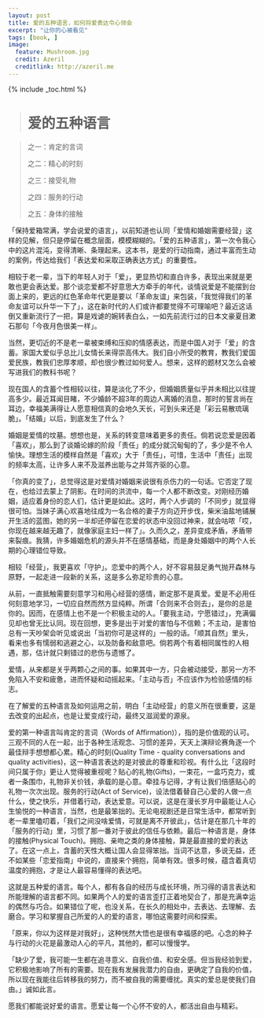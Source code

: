 ```yaml
---
layout: post
title: 爱的五种语言，如何将爱表达令心领会
excerpt: "让你的心被看见"
tags: [book, ]
image:
  feature: Mushroom.jpg
  credit: Azeril
  creditlink: http://azeril.me
---
```


{% include _toc.html %}

> # 爱的五种语言

> 之一：肯定的言词
> 
> 之二：精心的时刻
> 
> 之三：接受礼物
> 
> 之四：服务的行动
> 
> 之五：身体的接触

「保持爱箱常满，学会说爱的语言」，以前知道也认同「爱情和婚姻需要经营」这样的见解，但只是停留在概念层面，模模糊糊的。「爱的五种语言」，第一次令我心中的这片混沌，变得清晰、条理起来。这本书，是爱的行动指南，通过丰富而生动的案例，传达给我们「表达爱和采取正确表达方式」的重要性。

相较于老一辈，当下的年轻人对于「爱」，更显热切和直白许多，表现出来就是更敢也更会表达爱。那个谈恋爱都不好意思大方牵手的年代，谈情说爱是不能摆到台面上来的，更远的红色革命年代更是要以「革命友谊」来包装，「我觉得我们的革命友谊可以升华一下了」，这在新时代的人们或许都要觉得不可理喻吧？最近这话倒又重新流行了一把，算是戏谑的婉转表白么，一如先前流行过的日本文豪夏目漱石那句「今夜月色很美一样」。

当然，更切近的不是老一辈被束缚和压抑的情感表达，而是中国人对于「爱」的含蓄。家国大爱似乎总比儿女情长来得崇高伟大。我们自小所受的教育，教我们爱国爱民族，教我们忠厚孝顺，却也很少教过如何爱人。想来，这样的题材又怎么会被写进我们的教科书呢？

现在国人的含蓄个性相较以往，算是淡化了不少，但婚姻质量似乎并未相比以往提高多少。最近耳闻目睹，不少婚龄不超3年的周边人离婚的消息，那时的誓言尚在耳边，幸福美满得让人愿意相信真的会地久天长，可到头来还是「彩云易散琉璃脆」。「结婚」以后，到底发生了什么？

婚姻是爱情的坟墓。想想也是，关系的转变意味着更多的责任。倘若说恋爱是因着「喜欢」，那么到了谈婚论嫁的阶段「责任」的成分就沉甸甸的了，多少是不令人愉快。理想生活的模样自然是「喜欢」大于「责任」，可惜，生活中「责任」出现的频率太高，让许多人来不及滋养出能与之并驾齐驱的心意。

「你真的变了」，总觉得这是对爱情对婚姻来说很有杀伤力的一句话。它否定了现在，也给过去蒙上了阴影。在时间的洪流中，每一个人都不断改变。对刚经历婚姻，适应着身份的恋人们，估计更是如此。这时，两个人步调的「不同步」就显得很可怕。当妹子满心欢喜地往成为一名合格的妻子方向迈开步伐，柴米油盐地铺展开生活的蓝图，她的另一半却还停留在恋爱的状态中没回过神来，就会咕哝「哎，你现在越来越无趣了，就像家庭主妇一样了」。久而久之，差异变成矛盾，矛盾带来裂痕。我猜，许多婚姻危机的源头并不在感情基础，而是身处婚姻中的两个人长期的心理错位导致。

相较「经营」，我更喜欢「守护」。恋爱中的两个人，好不容易鼓足勇气抛开森林与原野，一起走进一段新的关系，这是多么弥足珍贵的心意。

从前，一直抵触需要刻意学习和用心经营的感情，断定那不是真爱。爱是不必用任何刻意地学习，一切应自然而然方显纯粹。所谓「合则来不合则去」，是你的总是你的。因而，在感情上也不是一个积极主动的人。「要我主动，宁愿错过」，充满偏见却也曾无比认同。现在回想，更多是出于对爱的害怕与不信赖；不主动，是害怕总有一天吵架会听见或说出「当初你可是这样的」一般的话。「顺其自然」里头，看来也多有懦弱和逃避之心，以及防备和敌意吧。倘若两个有着相同属性的人相遇，那，估计就只剩错过的悲伤与遗憾了。

爱情，从来都是关乎两颗心之间的事。如果其中一方，只会被动接受，那另一方不免陷入不安和疲惫，进而怀疑和动摇起来。「主动与否」不应该作为检验感情的标志。

在了解爱的五种语言及如何运用之前，明白「主动经营」的意义所在很重要，这是去改变的出起点，也是让爱变成行动，最终又滋润爱的源泉。

爱的第一种语言叫肯定的言词（Words of Affirmation)），指的是价值观的认可。三观不同的人在一起，出于各种生活观念、习惯的差异，天天上演辩论赛角逐一个最佳辩手想想都心累。精心的时刻(Quality Time - quality conversations and quality activities)，这一种语言表达的是对彼此的尊重和珍视。有什么比「这段时间只属于你」更让人觉得被重视呢？贴心的礼物(Gifts)，一束花，一盒巧克力，或者一条围巾，礼物非关价钱，承载的是心意。牵挂与记得，才有让我们倍感贴心的礼物一次次出现。服务的行动(Act of Service)，设法借着替自己心爱的人做一点什么，使之快乐，并借着行动，表达爱意。可以说，这是在漫长岁月中最能让人心生愉悦的一种语言，当然，也是最笨拙的。无论电视剧还是日常生活中，都常听到老一辈里嗑叨着，「我们之间没啥爱情，可就是离不开彼此」，估计是在那几十年的「服务的行动」里，习惯了那一番对于彼此的信任与依赖。最后一种语言是，身体的接触(Physical Touch)。拥抱、亲吻之类的身体接触，算是最直接的爱的表达了。在这一点上，含蓄的天性大概让国人会显得笨拙。当词不达意，多说无益，还不如某些「恋爱指南」中说的，直接来个拥抱，简单有效。很多时候，蕴含着真切温度的拥抱，才是让人最容易懂得的表达吧。

这就是五种爱的语言。每个人，都有各自的经历与成长环境，所习得的语言表达和所能理解的语言都不同。如果两个人的爱的语言歪打正着地契合了，那是充满幸运的偶然与巧合。如果错位了呢，也没关系，在长久的相处中，去表达、去理解、去磨合。学习和掌握自己所爱的人的爱的语言，哪怕这需要时间和探索。

「原来，你以为这样是对我好」，这种恍然大悟也是很有幸福感的吧。心念的种子与行动的火花是最激动人心的平凡，其他的，都可以慢慢学。

「缺少了爱，我可能一生都在追寻意义、自我价值、和安全感。但当我经验到爱，它积极地影响了所有的需要。现在我有发展我潜力的自由，更确定了自我的价值，所以现在我能往后转移我的努力，而不被自我的需要缠扰。真实的爱总是使我们自由。」诚如此言。

愿我们都能说好爱的语言。愿爱让每一个心怀不安的人，都活出自由与精彩。

